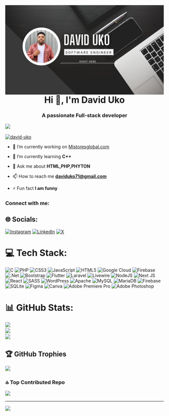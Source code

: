  <img align="right" alt="Coding"  src="Black Modern Vlogger YouTube Banner.png">
 

<h1 align="center">Hi 👋, I'm David Uko</h1>
<h3 align="center">A passionate Full-stack developer </h3>
<!-- <img align="right" alt="Coding" width="500" src="https://cdn.dribbble.com/users/4382412/screenshots/15633275/media/085a014ebebde73e5cd510c93941f49a.gif"> -->

<p align="left"> <img src="https://komarev.com/ghpvc/?username=David-Uko&label=Profile%20views&color=0e75b6&style=flat" /> </p>
<p align="left"> <a href="[https://x.com/DavidUko1234"] target="blank"><img src="https://img.shields.io/twitter/follow/dav?logo=twitter&style=for-the-badge" alt="david-uko" /></a> </p>

- 🔭 I’m currently working on [Mistoresglobal.com](https://www.mistoresglobal.com/)

- 🌱 I’m currently learning **C++**

- 💬 Ask me about **HTML,PHP,PHYTON**

- 📫 How to reach me **daviduko71@gmail.com**

- ⚡ Fun fact **I am funny**

<h3 align="left">Connect with me:</h3>
<p align="left">

## 🌐 Socials:
[![Instagram](https://img.shields.io/badge/Instagram-%23E4405F.svg?logo=Instagram&logoColor=white)](https://instagram.com/@davi.duko) [![LinkedIn](https://img.shields.io/badge/LinkedIn-%230077B5.svg?logo=linkedin&logoColor=white)](https://linkedin.com/in/@davi.duko?) [![X](https://img.shields.io/badge/X-black.svg?logo=X&logoColor=white)](https://x.com/@DavidUko1234) 

# 💻 Tech Stack:
![C](https://img.shields.io/badge/c-%2300599C.svg?style=for-the-badge&logo=c&logoColor=white) ![PHP](https://img.shields.io/badge/php-%23777BB4.svg?style=for-the-badge&logo=php&logoColor=white) ![CSS3](https://img.shields.io/badge/css3-%231572B6.svg?style=for-the-badge&logo=css3&logoColor=white) ![JavaScript](https://img.shields.io/badge/javascript-%23323330.svg?style=for-the-badge&logo=javascript&logoColor=%23F7DF1E) ![HTML5](https://img.shields.io/badge/html5-%23E34F26.svg?style=for-the-badge&logo=html5&logoColor=white) ![Google Cloud](https://img.shields.io/badge/GoogleCloud-%234285F4.svg?style=for-the-badge&logo=google-cloud&logoColor=white) ![Firebase](https://img.shields.io/badge/firebase-%23039BE5.svg?style=for-the-badge&logo=firebase) ![.Net](https://img.shields.io/badge/.NET-5C2D91?style=for-the-badge&logo=.net&logoColor=white) ![Bootstrap](https://img.shields.io/badge/bootstrap-%238511FA.svg?style=for-the-badge&logo=bootstrap&logoColor=white) ![Flutter](https://img.shields.io/badge/Flutter-%2302569B.svg?style=for-the-badge&logo=Flutter&logoColor=white) ![Laravel](https://img.shields.io/badge/laravel-%23FF2D20.svg?style=for-the-badge&logo=laravel&logoColor=white) ![Livewire](https://img.shields.io/badge/livewire-%234e56a6.svg?style=for-the-badge&logo=livewire&logoColor=white) ![NodeJS](https://img.shields.io/badge/node.js-6DA55F?style=for-the-badge&logo=node.js&logoColor=white) ![Next JS](https://img.shields.io/badge/Next-black?style=for-the-badge&logo=next.js&logoColor=white) ![React](https://img.shields.io/badge/react-%2320232a.svg?style=for-the-badge&logo=react&logoColor=%2361DAFB) ![SASS](https://img.shields.io/badge/SASS-hotpink.svg?style=for-the-badge&logo=SASS&logoColor=white) ![WordPress](https://img.shields.io/badge/WordPress-%23117AC9.svg?style=for-the-badge&logo=WordPress&logoColor=white) ![Apache](https://img.shields.io/badge/apache-%23D42029.svg?style=for-the-badge&logo=apache&logoColor=white) ![MySQL](https://img.shields.io/badge/mysql-4479A1.svg?style=for-the-badge&logo=mysql&logoColor=white) ![MariaDB](https://img.shields.io/badge/MariaDB-003545?style=for-the-badge&logo=mariadb&logoColor=white) ![Firebase](https://img.shields.io/badge/firebase-a08021?style=for-the-badge&logo=firebase&logoColor=ffcd34) ![SQLite](https://img.shields.io/badge/sqlite-%2307405e.svg?style=for-the-badge&logo=sqlite&logoColor=white) ![Figma](https://img.shields.io/badge/figma-%23F24E1E.svg?style=for-the-badge&logo=figma&logoColor=white) ![Canva](https://img.shields.io/badge/Canva-%2300C4CC.svg?style=for-the-badge&logo=Canva&logoColor=white) ![Adobe Premiere Pro](https://img.shields.io/badge/Adobe%20Premiere%20Pro-9999FF.svg?style=for-the-badge&logo=Adobe%20Premiere%20Pro&logoColor=white) ![Adobe Photoshop](https://img.shields.io/badge/adobe%20photoshop-%2331A8FF.svg?style=for-the-badge&logo=adobe%20photoshop&logoColor=white)
# 📊 GitHub Stats:
![](https://github-readme-stats.vercel.app/api?username=David-Uko&theme=radical&hide_border=false&include_all_commits=true&count_private=false)<br/>
![](https://github-readme-streak-stats.herokuapp.com/?user=David-Uko&theme=radical&hide_border=false)<br/>
![](https://github-readme-stats.vercel.app/api/top-langs/?username=David-Uko&theme=radical&hide_border=false&include_all_commits=true&count_private=false&layout=compact)

## 🏆 GitHub Trophies
![](https://github-profile-trophy.vercel.app/?username=David-Uko&theme=radical&no-frame=false&no-bg=true&margin-w=4)


### 🔝 Top Contributed Repo
![](https://github-contributor-stats.vercel.app/api?username=David-Uko&limit=5&theme=dark&combine_all_yearly_contributions=true)

---
[![](https://visitcount.itsvg.in/api?id=David-Uko&icon=0&color=0)](https://visitcount.itsvg.in)

<!-- Proudly created with GPRM ( https://gprm.itsvg.in ) -->
